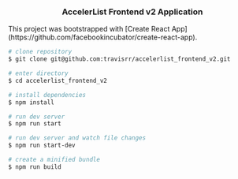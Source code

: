 
<h3 align="center">AccelerList Frontend v2 Application</h3>
<p>This project was bootstrapped with [Create React App] <br/> (https://github.com/facebookincubator/create-react-app).</p>

```bash
# clone repository
$ git clone git@github.com:travisrr/accelerlist_frontend_v2.git

# enter directory
$ cd accelerlist_frontend_v2

# install dependencies
$ npm install

# run dev server
$ npm run start

# run dev server and watch file changes 
$ npm run start-dev

# create a minified bundle
$ npm run build
```